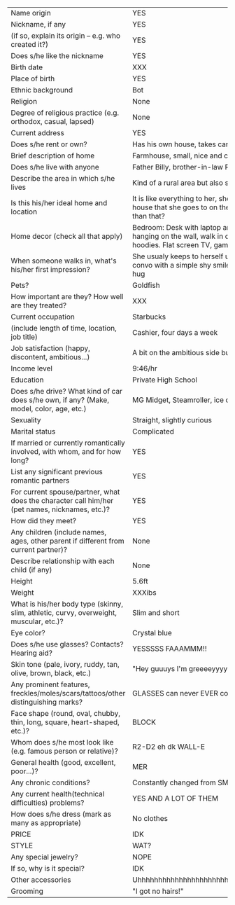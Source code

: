 |||
|---|---|
Name origin | YES 	 
Nickname, if any | YES 
(if so, explain its origin – e.g. who created it?) | YES 
Does s/he like the nickname | YES 
Birth date | XXX 
Place of birth | YES 
Ethnic background | Bot 
Religion | None 
Degree of religious practice (e.g. orthodox, casual, lapsed) | None 	 
Current address | YES 
Does s/he rent or own?	| Has his own house, takes care of it as much as he can, pays bills
Brief description of home | Farmhouse, small, nice and clean, though gets trash out by Rubberdog most of the time
Does s/he live with anyone | Father Billy, brother-in-law Rubberdog, sometimes Tutrok  
Describe the area in which s/he lives | Kind of a rural area but also suburban, they live on an island isolated from the urban city areas 	 
Is this his/her ideal home and location | It is like everything to her, she lives in a farmhouse and not to mention her second home is a victorian house that she goes to on the weekends, she literally lives on a beautiful island what could be better than that? 
Home decor (check all that apply) | Bedroom: Desk with laptop and notebooks and painting supply, Martial Arts awards and some Ketanas hanging on the wall, walk in closet with her favorite clothes such as dresses, sweaters, jackets and hoodies. Flat screen TV, game consoles
When someone walks in, what's his/her first impression?	| She usualy keeps to herself unless the person is directly signaling a contact to her, she usualy begins a convo with a simple shy smile or welcomes them or if somebody she knows usualy she welcomes them hug
Pets?	| Goldfish 
How important are they? How well are they treated?	| XXX
Current occupation | Starbucks   
(include length of time, location, job title) | Cashier, four days a week  
Job satisfaction (happy, discontent, ambitious...) | A bit on the ambitious side but is calm most hours, always talks to her friends while working 
Income level | 9:46/hr  
Education | Private High School 
Does s/he drive? What kind of car does s/he own, if any? (Make, model, color, age, etc.) | MG Midget, Steamroller, ice cream truck, tow truck
Sexuality | Straight, slightly curious  
Marital status | Complicated  
If married or currently romantically involved, with whom, and for how long?	| YES  
List any significant previous romantic partners | YES  
For current spouse/partner, what does the character call him/her (pet names, nicknames, etc.)? | YES  
How did they meet? | YES  
Any children (include names, ages, other parent if different from current partner)? | None 
Describe relationship with each child (if any) | None  
Height | 5.6ft
Weight | XXXibs 
What is his/her body type (skinny, slim, athletic, curvy, overweight, muscular, etc.)?	| Slim and short 
Eye color?	| Crystal blue   
Does s/he use glasses? Contacts? Hearing aid?	| YESSSSS FAAAMMM!!
Skin tone (pale, ivory, ruddy, tan, olive, brown, black, etc.) | "Hey guuuys I'm greeeeyyyy!!!" 
Any prominent features, freckles/moles/scars/tattoos/other distinguishing marks?	| GLASSES can never EVER come OFF  
Face shape (round, oval, chubby, thin, long, square, heart-shaped, etc.)?	| BLOCK
Whom does s/he most look like (e.g. famous person or relative)?	| R2-D2 eh dk WALL-E 
General health (good, excellent, poor...)?	| MER 
Any chronic conditions?	| Constantly changed from SMARTS to DUH
Any current health(technical difficulties) problems?	| YES AND A LOT OF THEM
How does s/he dress (mark as many as appropriate) | No clothes 
PRICE | IDK 
STYLE | WAT?
Any special jewelry? | NOPE
If so, why is it special?	| IDK  
Other accessories | Uhhhhhhhhhhhhhhhhhhhhhhhhhhhhhhhhhhhhhhhhhhhhhhhhhhhhhhhhhhhhhhhhhhhhhhhhhhhhhhhhh
Grooming | "I got no hairs!" 


 
